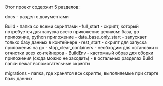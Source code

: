Этот проект содержит 5 разделов:

docs - раздел с документами

Build - папка со всеми скриптами 
    - full_start - скрипт, который потребуется для запуска всего приложение целиком: база, go приложние, python приложение
    - data_base_only_start - запускает только базу данных в контейнере 
    - rest_start - скрипт для запуска приложения на go
    - stop_clear_containers - необходим для остановки и отчистки всех контейнеров
    - BuildEnv - кастомный образ для сборки приложения (сюда можно не заходить)
    - в остальных разделах Build папки лежат вспомогательные скрипты

migrations - папка, где хранятся все скрипты, выполняемые при старте базы данных